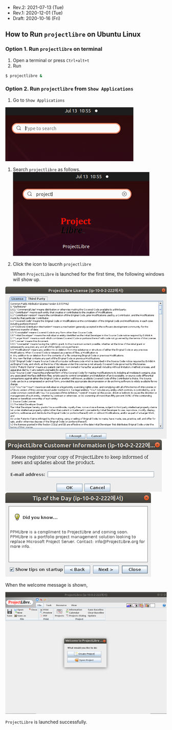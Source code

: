 * Rev.2: 2021-07-13 (Tue)
* Rev.1: 2020-12-01 (Tue)
* Draft: 2020-10-16 (Fri)

## How to Run `projectlibre` on Ubuntu Linux

### Option 1. Run `projectlibre` on terminal

1. Open a terminal or press `Ctrl+alt+t`
2. Run

```bash
$ projectlibre &
```

### Option 2. Run `projectlibre` from `Show Applications`

1. Go to `Show Applications`

<img src='images/ubuntu-show_applications-type_to_search.png'>

1. Search `projectlibre` as follows.
   <img src="images/ubuntu-show_applications-type_to_search-project.png">

2. Click the icon to laucnh `projectlibre`

   

   When `ProjectLibre` is launched for the first time, the following windows will show up.

<img src="images/ProjectLibre-License.png">

<img src="images/ProjectLibre-email_address.png">

<img src="images/ProjectLibre-tip_of_the_day.png">

When the welcome message is shown,

<img src="images/ProjectLibre-Launched_successfully.png">

 `ProjectLibre` is launched successfully.

